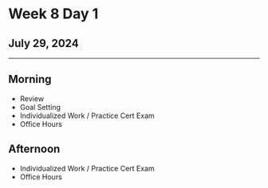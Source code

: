 # Week 8 Day 1
## July 29, 2024

---

## Morning

- Review
- Goal Setting
- Individualized Work / Practice Cert Exam
- Office Hours

## Afternoon

- Individualized Work / Practice Cert Exam
- Office Hours
